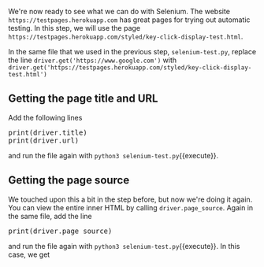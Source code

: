 We're now ready to see what we can do with Selenium. The website `https://testpages.herokuapp.com` has great pages for trying out automatic testing. In this step, we will use the page `https://testpages.herokuapp.com/styled/key-click-display-test.html`.

In the same file that we used in the previous step, `selenium-test.py`, replace the line `driver.get('https://www.google.com')` with `driver.get('https://testpages.herokuapp.com/styled/key-click-display-test.html')`

## Getting the page title and URL

Add the following lines

<pre class="file" data-filename="selenium-test.py">
print(driver.title)
print(driver.url)
</pre>

and run the file again with `python3 selenium-test.py`{{execute}}.

## Getting the page source

We touched upon this a bit in the step before, but now we're doing it again. You can view the entire inner HTML by calling `driver.page_source`. Again in the same file, add the line

<pre class="file" data-filename="selenium-test.py">
print(driver.page_source)
</pre>

and run the file again with `python3 selenium-test.py`{{execute}}. In this case, we get <!-- TODO: continue -->
